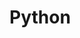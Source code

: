 <!--
.. title: Python ramblings
.. slug: python
.. date: 2018-02-15 22:41:20 UTC+01:00
.. tags: python
.. category: programming
.. link: 
.. description: interesting(?) stuff about Python
.. type: text
-->

# Python
